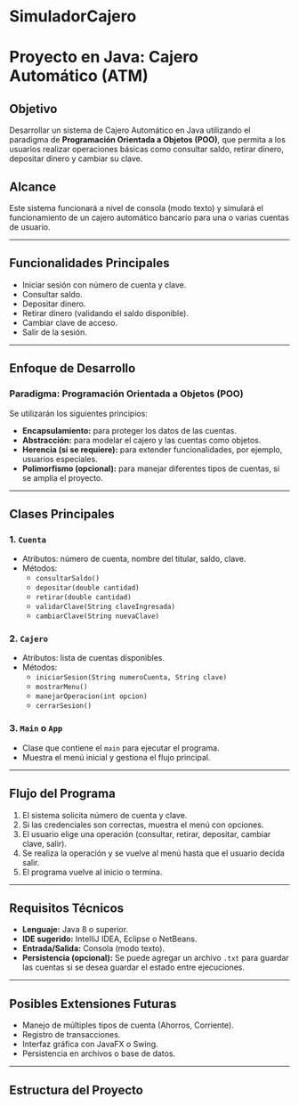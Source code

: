 # SimuladorCajero

# Proyecto en Java: Cajero Automático (ATM)

## Objetivo

Desarrollar un sistema de Cajero Automático en Java utilizando el paradigma de **Programación Orientada a Objetos (POO)**, que permita a los usuarios realizar operaciones básicas como consultar saldo, retirar dinero, depositar dinero y cambiar su clave.

## Alcance

Este sistema funcionará a nivel de consola (modo texto) y simulará el funcionamiento de un cajero automático bancario para una o varias cuentas de usuario.

---

## Funcionalidades Principales

- Iniciar sesión con número de cuenta y clave.
- Consultar saldo.
- Depositar dinero.
- Retirar dinero (validando el saldo disponible).
- Cambiar clave de acceso.
- Salir de la sesión.

---

## Enfoque de Desarrollo

### Paradigma: Programación Orientada a Objetos (POO)

Se utilizarán los siguientes principios:

- **Encapsulamiento:** para proteger los datos de las cuentas.
- **Abstracción:** para modelar el cajero y las cuentas como objetos.
- **Herencia (si se requiere):** para extender funcionalidades, por ejemplo, usuarios especiales.
- **Polimorfismo (opcional):** para manejar diferentes tipos de cuentas, si se amplía el proyecto.

---

## Clases Principales

### 1. `Cuenta`
- Atributos: número de cuenta, nombre del titular, saldo, clave.
- Métodos:
  - `consultarSaldo()`
  - `depositar(double cantidad)`
  - `retirar(double cantidad)`
  - `validarClave(String claveIngresada)`
  - `cambiarClave(String nuevaClave)`

### 2. `Cajero`
- Atributos: lista de cuentas disponibles.
- Métodos:
  - `iniciarSesion(String numeroCuenta, String clave)`
  - `mostrarMenu()`
  - `manejarOperacion(int opcion)`
  - `cerrarSesion()`

### 3. `Main` o `App`
- Clase que contiene el `main` para ejecutar el programa.
- Muestra el menú inicial y gestiona el flujo principal.

---

## Flujo del Programa

1. El sistema solicita número de cuenta y clave.
2. Si las credenciales son correctas, muestra el menú con opciones.
3. El usuario elige una operación (consultar, retirar, depositar, cambiar clave, salir).
4. Se realiza la operación y se vuelve al menú hasta que el usuario decida salir.
5. El programa vuelve al inicio o termina.

---

## Requisitos Técnicos

- **Lenguaje:** Java 8 o superior.
- **IDE sugerido:** IntelliJ IDEA, Eclipse o NetBeans.
- **Entrada/Salida:** Consola (modo texto).
- **Persistencia (opcional):** Se puede agregar un archivo `.txt` para guardar las cuentas si se desea guardar el estado entre ejecuciones.

---

## Posibles Extensiones Futuras

- Manejo de múltiples tipos de cuenta (Ahorros, Corriente).
- Registro de transacciones.
- Interfaz gráfica con JavaFX o Swing.
- Persistencia en archivos o base de datos.

---

## Estructura del Proyecto

